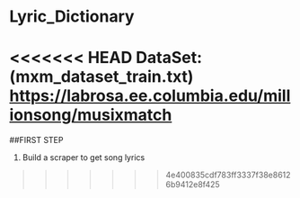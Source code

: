 # Lyric_Dictionary

<<<<<<< HEAD
DataSet:(mxm_dataset_train.txt)
https://labrosa.ee.columbia.edu/millionsong/musixmatch
=======
##FIRST STEP 

1. Build a scraper to get song lyrics 
>>>>>>> 4e400835cdf783ff3337f38e86126b9412e8f425
